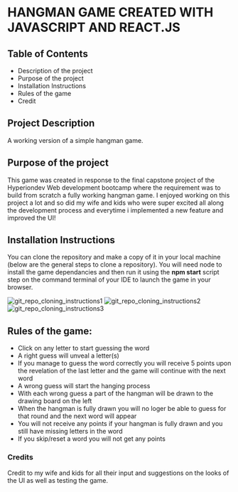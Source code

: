# HANGMAN GAME CREATED WITH JAVASCRIPT AND REACT.JS

## Table of Contents
* Description of the project
* Purpose of the project
* Installation Instructions
* Rules of the game
* Credit

## Project Description
A working version of a simple hangman game. 

## Purpose of the project
This game was created in response to the final capstone project of the Hyperiondev Web development bootcamp where the requirement was to build from scratch a fully working hangman game. I enjoyed working on this project a lot and so did my wife and kids who were super excited all along the development process and everytime i implemented a new feature and improved the UI!

## Installation Instructions
You can clone the repository and make a copy of it in your local machine (below are the general steps to clone a repository). You will need node to install the game dependancies and then run it using the <b>npm start</b> script step on the command terminal of your IDE to launch the game in your browser.

![git_repo_cloning_instructions1](https://user-images.githubusercontent.com/39889312/210662055-e0033c33-6c11-4509-b2be-8ada880c6597.png)
![git_repo_cloning_instructions2](https://user-images.githubusercontent.com/39889312/210662113-006e8dad-11b6-4abc-9dec-8ae15298db56.png)
![git_repo_cloning_instructions3](https://user-images.githubusercontent.com/39889312/210662148-c42dd86a-59e6-4d3c-873b-1d204c7a6bac.png)

## Rules of the game:
<ul>
          <li>Click on any letter to start guessing the word</li>
          <li>A right guess will unveal a letter(s) </li>
          <li>
            If you manage to guess the word correctly you will receive 5 points
            upon the revelation of the last letter and the game will continue
            with the next word
          </li>
          <li>A wrong guess will start the hanging process</li>
          <li>
            With each wrong guess a part of the hangman will be drawn to the
            drawing board on the left
          </li>
          <li>
            When the hangman is fully drawn you will no loger be able to guess
            for that round and the next word will appear
          </li>
          <li>
            You will not receive any points if your hangman is fully drawn and
            you still have missing letters in the word
          </li>
          <li>If you skip/reset a word you will not get any points</li>
</ul>

### Credits
Credit to my wife and kids for all their input and suggestions on the looks of the UI as well as testing the game.
